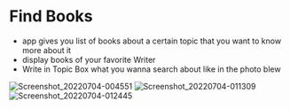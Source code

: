 # Find Books
- app gives you list of books about a certain topic that you want to know more about it<br />
- display books of your favorite Writer<br />
- Write in Topic Box what you wanna search about like in the photo blew

![Screenshot_20220704-004551](https://user-images.githubusercontent.com/63257341/177060817-456aacc4-ecc3-4ce4-a2c8-03176e5eedae.png)
![Screenshot_20220704-011309](https://user-images.githubusercontent.com/63257341/177060844-23c5bc6c-eb7a-4ce2-99e8-659e4ff54d24.png)
![Screenshot_20220704-012445](https://user-images.githubusercontent.com/63257341/177060847-00622c1d-992b-4c43-8645-0cbfa7748eb5.png)
